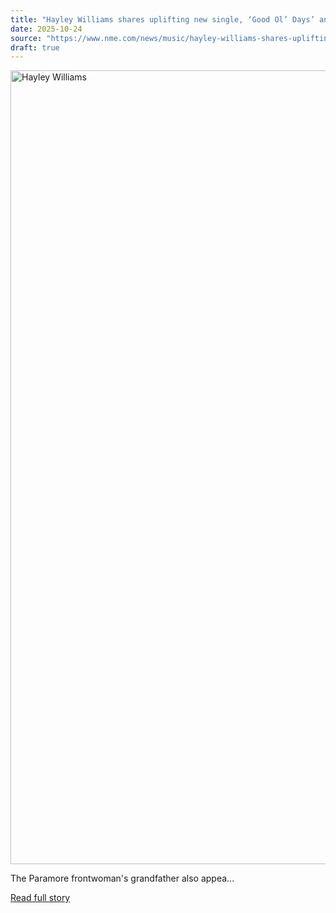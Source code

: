 ```yaml
---
title: "Hayley Williams shares uplifting new single, ‘Good Ol’ Days’ and covers her grandfather’s song on new release"
date: 2025-10-24
source: "https://www.nme.com/news/music/hayley-williams-shares-uplifting-new-song-good-ol-days-and-covers-her-grandads-song-on-new-release-3901928?utm_source=rss&utm_medium=rss&utm_campaign=hayley-williams-shares-uplifting-new-song-good-ol-days-and-covers-her-grandads-song-on-new-release"
draft: true
---
```


<p><img alt="Hayley Williams" class="attachment-full size-full wp-post-image" height="1270" src="https://www.nme.com/wp-content/uploads/2025/10/Hayley-Williams-CREDIT_-Noam-Galai_TAS24_Getty-Images-for-TAS-Rights-Management.jpg" width="2000" /></p>
<p>The Paramore frontwoman's grandfather also appea...

[Read full story](https://www.nme.com/news/music/hayley-williams-shares-uplifting-new-song-good-ol-days-and-covers-her-grandads-song-on-new-release-3901928?utm_source=rss&utm_medium=rss&utm_campaign=hayley-williams-shares-uplifting-new-song-good-ol-days-and-covers-her-grandads-song-on-new-release)
